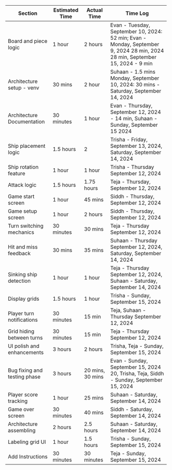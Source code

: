 | Section                      | Estimated Time | Actual Time | Time Log                                                                            |
| ---------------------------- | -------------- | ----------- | ----------------------------------------------------------------------------------- |
| Board and piece logic        | 1 hour         | 2 hours     | Evan - Tuesday, September 10, 2024: 52 min; Evan - Monday, September 9, 2024 28 min, 2024 28 min, September 15, 2024 - 9 min |
| Architecture setup - venv    | 30 mins        | 2 hour      | Suhaan - 1.5 mins Monday, September 10, 2024: 30 mins - Saturday, September 14, 2024|
| Architecture Documentation   | 30 minutes     | 1 hour      | Evan - Thursday, September 12, 2024 - 14 min, Suhaan - Sunday, September 15 2024                                 |
| Ship placement logic         | 1.5 hours      | 2           | Trisha - Friday, September 13, 2024, Saturday, September 14, 2024                   |
| Ship rotation feature        | 1 hour   | 1 hour         | Trisha - Thursday September 12, 2024                                                                                           |
| Attack logic                 | 1.5 hours      | 1.75 hours  | Teja - Thursday, September 12, 2024                                                                                   |
| Game start screen            | 1 hour         | 45 mins     | Siddh - Thursday, September 12, 2024                                                |
| Game setup screen            | 1 hour         | 2 hours     | Siddh - Thursday, September 12, 2024                                                |
| Turn switching mechanics     | 30 minutes     | 30 mins      | Teja - Thursday September 12, 2024                                                                                  |
| Hit and miss feedback        | 30 mins        | 35 mins     | Suhaan -  Thursday September 12, 2024,  Saturday, September 14, 2024                |
| Sinking ship detection       | 1 hour         | 1 hour         | Teja - Thursday September 12, 2024, Suhaan - Saturday, September 14, 2024                                    |
| Display grids                | 1.5 hours      | 1 hour           | Trisha - Sunday, September 15, 2024                                                                                   |
| Player turn notifications    | 30 minutes     | 15 min      | Teja, Suhaan - Thursday September 12, 2024                                     |
| Grid hiding between turns    | 30 minutes     |  15 min       | Teja - Thursday September 12, 2024                                                                                   |
| UI polish and enhancements   | 3 hours        | 2 hours           | Trisha, Teja - Sunday, September 15, 2024                                                                                   |
| Bug fixing and testing phase | 3 hours        | 20 mins, 30 mins    | Evan - Sunday, September 15, 2024 20, Trisha, Teja, Siddh - Sunday, September 15, 2024 | Tmin                                            |
| Player score tracking        | 1 hour         | 25 mins     | Suhaan - Saturday, September 14, 2024                                               |
| Game over screen             | 30 minutes     | 40 mins     | Siddh - Saturday, September 14, 2024                                                |
| Architecture assembling      | 2 hours        | 2.5 hours   | Suhaan - Saturday, September 14, 2024                                               |
| Labeling grid UI | 1 hour |  1.5 hours | Trisha - Sunday, September 15, 2024 |
| Add Instructions | 30 minutes |  30 minutes | Teja - Sunday, September 15, 2024 |
